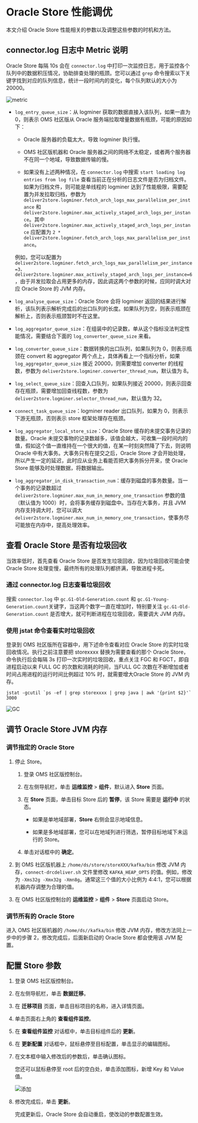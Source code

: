 # Oracle Store 性能调优

本文介绍 Oracle Store 性能相关的参数以及调整这些参数的时机和方法。

## connector.log 日志中 Metric 说明

Oracle Store 每隔 10s 会在 `connector.log` 中打印一次监控日志，用于监控各个队列中的数据积压情况，协助排查处理的瓶颈。您可以通过 `grep` 命令搜索以下关键字找到对应的队列信息，统计一段时间内的变化，每个队列默认的大小为 20000。

![metric](https://obbusiness-private.oss-cn-shanghai.aliyuncs.com/doc/img/oms/oms-enterprise/metric.png)

* `log_entry_queue_size`：从 logminer 获取的数据直接入该队列，如果一直为 0，则表示 OMS 社区版从 Oracle 服务端拉取增量数据有瓶颈，可能的原因如下：

  * Oracle 服务器的负载太大，导致 logminer 执行慢。

  * OMS 社区版机器和 Oracle 服务器之间的网络不太稳定，或者两个服务器不在同一个地域，导致数据传输的慢。

  * 如果没有上述两种情况，在 `connector.log` 中搜索 `start loading log entries from log file` 查看当前正在分析的日志文件是否为归档文件。如果为归档文件，则可能是单线程的 logminer 达到了性能极限，需要配置为并发拉取归档，参数为 `deliver2store.logminer.fetch_arch_logs_max_parallelism_per_instance` 和 `deliver2store.logminer.max_actively_staged_arch_logs_per_instance`。其中 `deliver2store.logminer.max_actively_staged_arch_logs_per_instance` 应配置为 `2 * deliver2store.logminer.fetch_arch_logs_max_parallelism_per_instance`。
  
  例如，您可以配置为 `deliver2store.logminer.fetch_arch_logs_max_parallelism_per_instance=3，deliver2store.logminer.max_actively_staged_arch_logs_per_instance=6`，由于并发拉取会占用更多的内存，因此调这两个参数的时候，应同时调大对应 Oracle Store 的 JVM 内存。

* `log_analyse_queue_size`：Oracle Store 会将 logminer 返回的结果进行解析，该队列表示解析完成后的出口队列的长度。如果队列为空，则表示瓶颈在解析上，否则表示瓶颈暂时不在这里。

* `log_aggregator_queue_size`：在组装中的记录数，单从这个指标没法判定性能情况，需要结合下面的 `log_converter_queue_size` 来看。

* `log_converter_queue_size`：数据转换的出口队列，如果队列为 0，则表示瓶颈在 convert 和 aggregator 两个点上，具体再看上一个指标分析，如果 `log_aggregator_queue_size` 接近 20000，则需要增加 converter 的线程数，参数为 `deliver2store.logminer.converter_thread_num`，默认值为 8。

* `log_select_queue_size`：回查入口队列，如果队列接近 20000，则表示回查存在瓶颈，需要增加回查线程数，参数为`deliver2store.logminer.selector_thread_num`，默认值为 32。

* `connect_task_queue_size`：logminer reader 出口队列，如果为 0，则表示下游无瓶颈，否则表示 store 框架处理存在瓶颈。

* `log_aggregator_local_store_size`：Oracle Store 缓存的未提交事务记录的数量。Oracle 未提交事物的记录数越多，该值会越大，可收集一段时间内的值，假如这个值一直维持在一个很大的值，在某一时刻突然降了下去，则说明 Oracle 中有大事务。大事务只有在提交之后，Oracle Store 才会开始处理，所以产生一定的延迟，此时应从业务上看能否把大事务拆分开来，使 Oracle Store 能够及时处理数据，将数据输出。

* `log_aggregator_in_disk_transaction_num`：缓存到磁盘的事务数量。当一个事务的记录数超过 `deliver2store.logminer.max_num_in_memory_one_transaction` 参数的值（默认值为 1000）时，会将事务缓存到磁盘中。当存在大事务，并且 JVM 内存支持调大时，您可以调大`deliver2store.logminer.max_num_in_memory_one_transaction`，使事务尽可能放在内存中，提高处理效率。

## 查看 Oracle Store 是否有垃圾回收

当效率低时，首先查看 Oracle Store 是否发生垃圾回收，因为垃圾回收可能会使 Oracle Store 处理变慢，最终所有的处理队列都挤满，导致进程卡死。

### 通过 connector.log 日志查看垃圾回收

搜索 `connector.log` 中 `gc.G1-Old-Generation.count` 和 `gc.G1-Young-Generation.count`关键字，当这两个数字一直在增加时，特别要关注 `gc.G1-Old-Generation.count` 是否增大，就可判断进程在垃圾回收，需要调大 JVM 内存。

### 使用 jstat 命令查看实时垃圾回收

登录到 OMS 社区版所在容器中，用下述命令查看对应 Oracle Store 的实时垃圾回收情况。执行之前注意要把 storexxxx 替换为需要查看的那个 Oracle Store，命令执行后会每隔 3s 打印一次实时的垃圾回收，重点关注 FGC 和 FGCT，即自进程启动以来 FULL GC 的次数和消耗的时间，当FULL GC 次数在不断增加或者时间占用进程的运行时间比例超过 10% 时，就需要增大Oracle Store 的 JVM 内存。

```shell
jstat -gcutil `ps -ef | grep storexxxx | grep java | awk '{print $2}'` 3000
```

![GC](https://obbusiness-private.oss-cn-shanghai.aliyuncs.com/doc/img/oms/oms-enterprise/GC.png)

## 调节 Oracle Store JVM 内存

### 调节指定的 Oracle Store

1. 停止 Store。

   1. 登录 OMS 社区版控制台。

   2. 在左侧导航栏，单击 **运维监控** \> **组件**，默认进入 **Store** 页面。

   3. 在 **Store** 页面，单击目标 Store 后的 **暂停**，该 Store 需要是 **运行中** 的状态。

      * 如果是单地域部署，**Store** 右侧会显示地域信息。

      * 如果是多地域部署，您可以在地域列进行筛选，暂停目标地域下未运行的 Store。

   4. 单击对话框中的 **确定**。

2. 到 OMS 社区版机器上 `/home/ds/store/storeXXX/kafka/bin` 修改 JVM 内存，`connect-drcdeliver.sh` 文件里修改 `KAFKA_HEAP_OPTS` 的值。例如，修改为 `-Xms32g -Xmx32g -Xmn8g`。通常这三个值的大小比例为 4:4:1，您可以根据机器内存调整为合理的值。

3. 在 OMS 社区版控制台的 **运维监控** \> **组件** \> **Store** 页面启动 Store。

### 调节所有的 Oracle Store

进入 OMS 社区版机器的 `/home/ds//kafka/bin` 修改 JVM 内存，修改方法同上一步中的步骤 2，修改完成后，后面新启动的 Oracle Store 都会使用该 JVM 配置。

## 配置 Store 参数

1. 登录 OMS 社区版控制台。

2. 在左侧导航栏，单击 **数据迁移**。

3. 在 **迁移项目** 页面，单击目标项目的名称，进入详情页面。

4. 单击页面右上角的 **查看组件监控**。

5. 在 **查看组件监控** 对话框中，单击目标组件后的 **更新**。

6. 在 **更新配置** 对话框中，鼠标悬停至目标配置，单击显示的编辑图标。

7. 在文本框中输入修改后的参数后，单击确认图标。

   您还可以鼠标悬停至 root 后的空白处，单击添加图标，新增 Key 和 Value 值。

    ![添加](https://intranetproxy.alipay.com/skylark/lark/0/2022/png/18057052/1652945823913-b4e32475-2feb-4935-b76c-7e6de66156fe.png)

8. 修改完成后，单击 **更新**。

   完成更新后，Oracle Store 会自动重启，使改动的参数配置生效。
